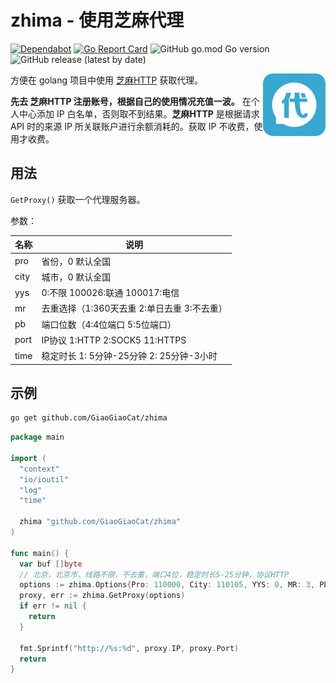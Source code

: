 # zhima - 使用芝麻代理

[![Dependabot](https://api.dependabot.com/badges/status?host=github&repo=GiaoGiaoCat/zhima&identifier=291636251)](https://app.dependabot.com/accounts/GiaoGiaoCat/repos/291636251)
[![Go Report Card](https://goreportcard.com/badge/github.com/GiaoGiaoCat/zhima)](https://goreportcard.com/report/github.com/GiaoGiaoCat/zhima)
![GitHub go.mod Go version](https://img.shields.io/github/go-mod/go-version/GiaoGiaoCat/zhima?color=%2300acd7)
![GitHub release (latest by date)](https://img.shields.io/github/v/release/GiaoGiaoCat/zhima)

<img align="right" width="100px" src="./assets/icon.png">

方便在 golang 项目中使用 [芝麻HTTP](http://h.zhimaruanjian.com/) 获取代理。

**先去 芝麻HTTP 注册账号，根据自己的使用情况充值一波。** 在个人中心添加 IP 白名单，否则取不到结果。**芝麻HTTP** 是根据请求 API 时的来源 IP 所关联账户进行余额消耗的。获取 IP 不收费，使用才收费。

## 用法

`GetProxy()` 获取一个代理服务器。

参数：

| 名称    | 说明                                        |
| ------- | ------------------------------------------- |
| pro     | 省份，0 默认全国                              |
| city    | 城市，0 默认全国                              |
| yys     | 0:不限 100026:联通 100017:电信              |
| mr      | 去重选择（1:360天去重 2:单日去重 3:不去重） |
| pb      | 端口位数（4:4位端口 5:5位端口）             |
| port    | IP协议 1:HTTP 2:SOCK5 11:HTTPS                |
| time    | 稳定时长 1: 5分钟-25分钟 2: 25分钟-3小时      |

## 示例

```bash
go get github.com/GiaoGiaoCat/zhima
```

```go
package main

import (
  "context"
  "io/ioutil"
  "log"
  "time"

  zhima "github.com/GiaoGiaoCat/zhima"
)

func main() {
  var buf []byte
  // 北京，北京市，线路不限，不去重，端口4位，稳定时长5-25分钟，协议HTTP
  options := zhima.Options{Pro: 110000, City: 110105, YYS: 0, MR: 3, PB: 4, Time: 1, Port: 1}
  proxy, err := zhima.GetProxy(options)
  if err != nil {
    return
  }

  fmt.Sprintf("http://%s:%d", proxy.IP, proxy.Port)
  return
}
```
